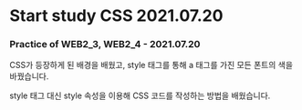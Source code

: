 # Start study CSS 2021.07.20

### Practice of WEB2_3, WEB2_4 - 2021.07.20
CSS가 등장하게 된 배경을 배웠고, style 태그를 통해 a 태그를 가진 모든 폰트의 색을 바꿨습니다.

style 태그 대신 style 속성을 이용해 CSS 코드를 작성하는 방법을 배웠습니다.
